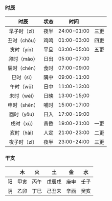 ### 时辰

|时辰|状态|时间| |
:-:|:-:|:-:|:-:
早子时（zǐ）|夜半|24:00-01:00|三更
丑时（chǒu）|鸡鸣|01:00-03:00|四更
寅时（yín）|平旦|03:00-05:00|五更
卯时（mǎo）|日出|05:00-07:00|　
辰时（chén）|食时|07:00-09:00|　
巳时（sì）|隅中|09:00-11:00|　
午时（wǔ）|日中|11:00-13:00|　
未时（wèi）|日映|13:00-15;00|　
申时（shēn）|哺时|15:00-17:00|　
酉时（yǒu）|日入|17:00-19:00|　
戌时（xū）|黄昏|19:00-21:00|一更
亥时（hài）|人定|21:00-23:00|二更
夜子时（zǐ）|夜半|23:00-24:00|三更

### 干支

||木|火|土|金|水|
:-:|:-:|:-:|:-:|:-:|:-:
阳|甲寅|丙午|戊辰戌|庚申|壬子
阴|乙卯|丁巳|己丑未|辛酉|癸亥

